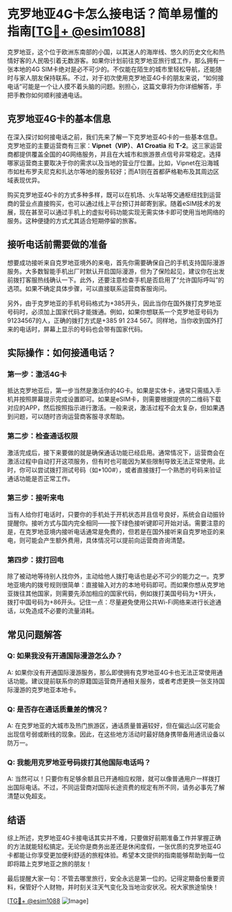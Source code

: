 # 克罗地亚4G卡怎么接电话？简单易懂的指南[[TG💪+ @esim1088](https://t.me/s/esim1088)]

克罗地亚，这个位于欧洲东南部的小国，以其迷人的海岸线、悠久的历史文化和热情好客的人民吸引着无数游客。如果你计划前往克罗地亚旅行或工作，那么拥有一张本地的4G SIM卡绝对是必不可少的。不仅能在陌生的城市里轻松导航，还能随时与家人朋友保持联系。不过，对于初次使用克罗地亚4G卡的朋友来说，“如何接电话”可能是一个让人摸不着头脑的问题。别担心，这篇文章将为你详细解答，手把手教你如何顺利接通电话。

## 克罗地亚4G卡的基本信息

在深入探讨如何接电话之前，我们先来了解一下克罗地亚4G卡的一些基本信息。克罗地亚的主要运营商有三家：**Vipnet（VIP）**、**A1 Croatia** 和 **T-2**。这三家运营商都提供覆盖全国的4G网络服务，并且在大城市和旅游景点信号非常稳定。选择哪家运营商主要取决于你的需求以及当地的营业厅位置。比如，Vipnet在沿海城市如杜布罗夫尼克和扎达尔等地的服务较好；而A1则在首都萨格勒布及其周边区域表现优异。

购买克罗地亚4G卡的方式多种多样，既可以在机场、火车站等交通枢纽找到运营商的营业点直接购买，也可以通过线上平台预订并邮寄到家。随着eSIM技术的发展，现在甚至可以通过手机上的虚拟号码功能实现无需实体卡即可使用当地网络的服务。这种便捷的方式尤其适合短期停留的旅客。

## 接听电话前需要做的准备

想要成功接听来自克罗地亚境外的来电，首先你需要确保自己的手机支持国际漫游服务。大多数智能手机出厂时默认开启国际漫游，但为了保险起见，建议你在出发前拨打客服热线确认一下。此外，还要注意检查手机是否启用了“允许国际呼叫”的选项。如果不确定具体步骤，可以直接联系运营商客服询问。

另外，由于克罗地亚的手机号码格式为+385开头，因此当你在国外拨打克罗地亚号码时，必须加上国家代码才能拨通。例如，如果你想联系一个克罗地亚号码为91234567的人，正确的拨打方式是+385 91 234 567。同样地，当你收到国外打来的电话时，屏幕上显示的号码也会带有国家代码。

## 实际操作：如何接通电话？

### 第一步：激活4G卡

抵达克罗地亚后，第一步当然是激活你的4G卡。如果是实体卡，通常只需插入手机并按照屏幕提示完成设置即可。如果是eSIM卡，则需要根据提供的二维码下载对应的APP，然后按照指示进行激活。一般来说，激活过程不会太复杂，但如果遇到问题，可以随时咨询运营商客服寻求帮助。

### 第二步：检查通话权限

激活完成后，接下来要做的就是确保通话功能已经启用。通常情况下，运营商会在激活过程中自动打开这项服务，但有时也可能因为某些限制导致无法正常使用。此时，你可以尝试拨打测试号码（如*100#），或者直接拨打一个熟悉的号码来验证通话功能是否正常工作。

### 第三步：接听来电

当有人给你打电话时，只要你的手机处于开机状态并且信号良好，系统会自动振铃提醒你。接听方式与国内完全相同——按下绿色接听键即可开始对话。需要注意的是，在克罗地亚境内接听电话通常是免费的，但若是在国外接听来自克罗地亚的来电，则可能会产生额外费用，具体情况可以提前向运营商咨询清楚。

### 第四步：拨打回电

除了被动地等待别人找你外，主动给他人拨打电话也是必不可少的能力之一。克罗地亚境内的拨号规则很简单：直接输入对方的本地号码即可。而如果你想从克罗地亚拨往其他国家，则需要先添加相应的国家代码，例如拨打美国号码为+1开头，拨打中国号码为+86开头。记住一点：尽量避免使用公共Wi-Fi网络来进行长途通话，以免造成不必要的流量消耗。

## 常见问题解答

### Q: 如果我没有开通国际漫游怎么办？
A: 如果你没有开通国际漫游服务，那么即使拥有克罗地亚4G卡也无法正常使用通话功能。建议提前联系你的原籍国运营商开通相关服务，或者考虑更换一张支持国际漫游的克罗地亚本地卡。

### Q: 是否存在通话质量差的情况？
A: 在克罗地亚的大城市及热门旅游区，通话质量普遍较好，但在偏远山区可能会出现信号弱或断线的现象。因此，在这些地方活动时最好随身携带备用通讯设备以防万一。

### Q: 我能用克罗地亚号码拨打其他国际电话吗？
A: 当然可以！只要你有足够余额且已开通相应权限，就可以像普通用户一样拨打出国际电话。不过，不同运营商对国际长途资费的规定有所不同，请务必事先了解清楚以免超支。

## 结语

综上所述，克罗地亚4G卡接电话其实并不难，只要做好前期准备工作并掌握正确的方法就能轻松搞定。无论你是商务出差还是休闲度假，一张优质的克罗地亚4G卡都能让你享受更加便利舒适的旅程体验。希望本文提供的指南能够帮助到每一位即将踏上克罗地亚之旅的朋友！

最后提醒大家一句：不管去哪里旅行，安全永远是第一位的。记得定期备份重要资料，保管好个人财物，并时刻关注天气变化及当地治安状况。祝大家旅途愉快！

[[TG💪+ @esim1088](https://t.me/s/esim1088) ![Image](https://i.postimg.cc/4NQfJmqS/Snipaste-2025-05-13-00-14-12.png)]